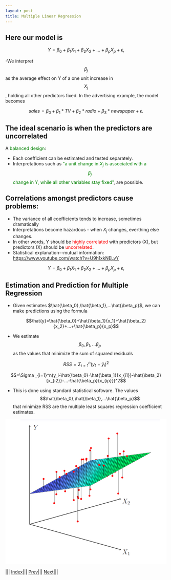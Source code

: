 ```yaml
---
layout: post
title: Multiple Linear Regression
---
```


## Here our model is

$$Y=\beta_0+\beta_1X_{1}+\beta_2X_{2}+...+\beta_pX_{p}+ \epsilon,$$

-We interpret $$\beta_j$$ as the average effect on Y of a one unit increase in $$X_j$$, holding all other predictors fixed. In the advertising example, the model becomes

$$sales=\beta_0+\beta_1*TV+\beta_2*radio+\beta_3*newspaper+\epsilon.$$
 
## The ideal scenario is when the <span style="background-color: #FFF00">predictors are uncorrelated</span>
A <font color=green>balanced design</font>:
- Each coefficient can be estimated and tested separately.
- Interpretations such as <font color=green>"a unit change in $X_j$ is associated with a $$\beta_j$$ change in Y, while all other variables stay fixed"</font>, are possible.


## <span style="background-color: #FFF00">Correlations amongst predictors</span> cause problems:
- The variance of all coefficients tends to increase, sometimes dramatically
- Interpretations become hazardous - when $X_j$ changes, everthing else changes.
- In other words, Y should be <font color=red>highly correlated</font> with predictors (X), but predictors (X) should be <font color=red>uncorrelated</font>.
- Statistical explanation--mutual information: <https://www.youtube.com/watch?v=U9h1xkNELvY>

$$Y=\beta_0+\beta_1X_{1}+\beta_2X_{2}+...+\beta_pX_{p}+ \epsilon,$$

## Estimation and Prediction for Multiple Regression
- Given estimates $\hat{\beta_0},\hat{\beta_1},...\hat{\beta_p}$, we can make predictions using the formula

$$\hat{y}=\hat{\beta_0}+\hat{\beta_1}{x_1}+\hat{\beta_2}{x_2}+...+\hat{\beta_p}{x_p}$$

- We estimate $${\beta_0},{\beta_1},...{\beta_p}$$ as the values that minimize the sum of squared residuals

$$RSS =  \Sigma _{i=1}^n(y_1-\hat{y}_i)^2$$

$$=\Sigma _{i=1}^n(y_i-\hat{\beta_0}-\hat{\beta_1}{x_{i1}}-\hat{\beta_2}{x_{i2}}-...-\hat{\beta_p}{x_{ip}})^2$$

- This is done using standard statistical software. The values $$\hat{\beta_0},\hat{\beta_1},...\hat{\beta_p}$$ that minimize RSS are the multiple <span style="background-color: #FFF00">least squares regression coefficient estimates.</span>


![](mlr.png)

||| [Index](../../)||| [Prev](../../)||| [Next]()|||
